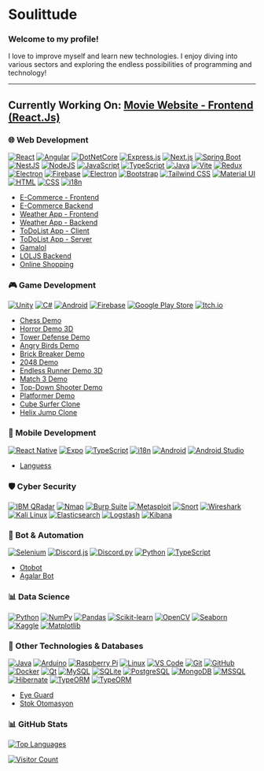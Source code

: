 # Soulittude  

### Welcome to my profile!  
I love to improve myself and learn new technologies. I enjoy diving into various sectors and exploring the endless possibilities of programming and technology!

---
## Currently Working On: [Movie Website - Frontend (React.Js)](https://github.com/Soulittude/movie-website)
### 🌐 Web Development  
[![React](https://img.shields.io/badge/React-%2320232a.svg?logo=react&logoColor=%2361DAFB)](#)  [![Angular](https://img.shields.io/badge/-Angular-DD0031?logo=angular&logoColor=white)](#) [![DotNetCore](https://img.shields.io/badge/-.NET_Core-512BD4?logo=dotnet&logoColor=white)](#) [![Express.js](https://img.shields.io/badge/Express.js-%23404d59.svg?logo=express&logoColor=%2361DAFB)](#) [![Next.js](https://img.shields.io/badge/-Next.js-000000?logo=nextdotjs&logoColor=white)](#) [![Spring Boot](https://img.shields.io/badge/Spring%20Boot-6DB33F?logo=springboot&logoColor=fff)](#) [![NestJS](https://img.shields.io/badge/-NestJS-E0234E?logo=nestjs&logoColor=white)](#) [![NodeJS](https://img.shields.io/badge/Node.js-6DA55F?logo=node.js&logoColor=white)](#) [![JavaScript](https://img.shields.io/badge/JavaScript-F7DF1E?logo=javascript&logoColor=000)](#) [![TypeScript](https://img.shields.io/badge/-TypeScript-3178C6?logo=typescript&logoColor=white)](#) [![Java](https://img.shields.io/badge/Java-%23ED8B00.svg?logo=openjdk&logoColor=white)](#) [![Vite](https://img.shields.io/badge/Vite-646CFF?logo=vite&logoColor=fff)](#) [![Redux](https://img.shields.io/badge/Redux-764ABC?logo=redux&logoColor=fff)](#) [![Electron](https://img.shields.io/badge/-Electron-47848F?logo=electron&logoColor=white)](#) [![Firebase](https://img.shields.io/badge/-Firebase-FFCA28?logo=firebase&logoColor=white)](#) [![Electron](https://img.shields.io/badge/Electron-2B2E3A?logo=electron&logoColor=fff)](#) [![Bootstrap](https://img.shields.io/badge/-Bootstrap-563D7C?logo=bootstrap&logoColor=white)](#) [![Tailwind CSS](https://img.shields.io/badge/-TailwindCSS-38B2AC?logo=tailwindcss&logoColor=white)](#) [![Material UI](https://img.shields.io/badge/-MaterialUI-0081CB?logo=mui&logoColor=white)](#) [![HTML](https://img.shields.io/badge/-HTML5-E34F26?logo=html5&logoColor=white)](#) [![CSS](https://img.shields.io/badge/-CSS3-1572B6?logo=css3&logoColor=white)](#) [![i18n](https://img.shields.io/badge/-i18n-4192B4?logo=localization&logoColor=white)](#)  
- [E-Commerce - Frontend](https://github.com/Soulittude/e-commerce-frontend)
- [E-Commerce Backend](https://github.com/Soulittude/e-commerce-backend)
- [Weather App - Frontend](https://github.com/Soulittude/weatherapp-frontend)
- [Weather App - Backend](https://github.com/Soulittude/weatherapp-backend)
- [ToDoList App - Client](https://github.com/Soulittude/ToDoListAppClient)
- [ToDoList App - Server](https://github.com/Soulittude/ToDoListAppServer)
- [Gamalol](https://github.com/Soulittude/gamalol)  
- [LOLJS Backend](https://github.com/Soulittude/loljs-backend)  
- [Online Shopping](https://github.com/Soulittude/online-shopping)  

### 🎮 Game Development  
[![Unity](https://img.shields.io/badge/-Unity-000000?logo=unity&logoColor=white)](#)  [![C#](https://custom-icon-badges.demolab.com/badge/C%23-%23239120.svg?logo=cshrp&logoColor=white)](#)  [![Android](https://img.shields.io/badge/-Android-3DDC84?logo=android&logoColor=white)](#)  [![Firebase](https://img.shields.io/badge/-Firebase-FFCA28?logo=firebase&logoColor=white)](#) [![Google Play Store](https://img.shields.io/badge/Google_Play-414141?logo=google-play&logoColor=white)](#) [![Itch.io](https://img.shields.io/badge/itch.io-%23FF0B34.svg?logo=Itch.io&logoColor=white)](#)
- [Chess Demo](https://github.com/Soulittude/ChessDemo)
- [Horror Demo 3D](https://github.com/Soulittude/HorrorDemo3D)
- [Tower Defense Demo](https://github.com/Soulittude/TowerDefenseDemo)
- [Angry Birds Demo](https://github.com/Soulittude/AngryBirdsDemo)
- [Brick Breaker Demo](https://github.com/Soulittude/BrickBreakerDemo)
- [2048 Demo](https://github.com/Soulittude/2048Demo)
- [Endless Runner Demo 3D](https://github.com/Soulittude/EndlessRunnerDemo3D)
- [Match 3 Demo](https://github.com/Soulittude/Match3Demo)
- [Top-Down Shooter Demo](https://github.com/Soulittude/TopDownShooterDemo)
- [Platformer Demo](https://github.com/Soulittude/PlatformerDemo)
- [Cube Surfer Clone](https://github.com/Soulittude/CubeSurfer-Clone)  
- [Helix Jump Clone](https://github.com/Soulittude/HelixJump-Clone)  

### 📱 Mobile Development  
[![React Native](https://img.shields.io/badge/-React_Native-61DAFB?logo=react&logoColor=white)](#) [![Expo](https://img.shields.io/badge/Expo-000020?logo=expo&logoColor=fff)](#)  [![TypeScript](https://img.shields.io/badge/-TypeScript-3178C6?logo=typescript&logoColor=white)](#)  [![i18n](https://img.shields.io/badge/-i18n-4192B4?logo=localization&logoColor=white)](#)  [![Android](https://img.shields.io/badge/-Android-3DDC84?logo=android&logoColor=white)](#)  [![Android Studio](https://img.shields.io/badge/-Android_Studio-3DDC84?logo=androidstudio&logoColor=white)](#)  
- [Languess](https://github.com/Soulittude/languess)  

### 🛡️ Cyber Security  
 [![IBM QRadar](https://img.shields.io/badge/-IBM_QRadar-052FAD?logo=ibm&logoColor=white)](#)  [![Nmap](https://img.shields.io/badge/-Nmap-4682B4?logo=nmap&logoColor=white)](#)  [![Burp Suite](https://img.shields.io/badge/-Burp_Suite-FF6C37?logo=burpsuite&logoColor=white)](#)  [![Metasploit](https://img.shields.io/badge/-Metasploit-000000?logo=metasploit&logoColor=white)](#)  [![Snort](https://img.shields.io/badge/-Snort-FF0000?logo=snort&logoColor=white)](#)  [![Wireshark](https://img.shields.io/badge/-Wireshark-1679A7?logo=wireshark&logoColor=white)](#)  [![Kali Linux](https://img.shields.io/badge/-Kali_Linux-557C94?logo=kalilinux&logoColor=white)](#)  [![Elasticsearch](https://img.shields.io/badge/-Elasticsearch-005571?logo=elasticsearch&logoColor=white)](#)  [![Logstash](https://img.shields.io/badge/-Logstash-005571?logo=logstash&logoColor=white)](#)  [![Kibana](https://img.shields.io/badge/-Kibana-005571?logo=kibana&logoColor=white)](#)  

### 🤖 Bot & Automation  
[![Selenium](https://img.shields.io/badge/-Selenium-43B02A?logo=selenium&logoColor=white)](#)  [![Discord.js](https://img.shields.io/badge/-Discord.js-7289DA?logo=discord&logoColor=white)](#)  [![Discord.py](https://img.shields.io/badge/-Discord.py-7289DA?logo=discord&logoColor=white)](#)  [![Python](https://img.shields.io/badge/-Python-3776AB?logo=python&logoColor=white)](#)  [![TypeScript](https://img.shields.io/badge/-TypeScript-3178C6?logo=typescript&logoColor=white)](#)  
- [Otobot](https://github.com/Soulittude/Otobot)  
- [Agalar Bot](https://github.com/Soulittude/AgalarBot)  

### 📊 Data Science  
[![Python](https://img.shields.io/badge/-Python-3776AB?logo=python&logoColor=white)](#)  [![NumPy](https://img.shields.io/badge/-NumPy-013243?logo=numpy&logoColor=white)](#)  [![Pandas](https://img.shields.io/badge/-Pandas-150458?logo=pandas&logoColor=white)](#)  [![Scikit-learn](https://img.shields.io/badge/-Scikit_Learn-F7931E?logo=scikitlearn&logoColor=white)](#)  [![OpenCV](https://img.shields.io/badge/-OpenCV-5C3EE8?logo=opencv&logoColor=white)](#)  [![Seaborn](https://img.shields.io/badge/-Seaborn-3776AB?logoColor=white)](#)  [![Kaggle](https://img.shields.io/badge/-Kaggle-20BEFF?logo=kaggle&logoColor=white)](#) [![Matplotlib](https://custom-icon-badges.demolab.com/badge/Matplotlib-71D291?logo=matplotlib&logoColor=fff)](#) 

### 🔧 Other Technologies & Databases  
[![Java](https://img.shields.io/badge/Java-%23ED8B00.svg?logo=openjdk&logoColor=white)](#)  [![Arduino](https://img.shields.io/badge/-Arduino-00979D?logo=arduino&logoColor=white)](#)  [![Raspberry Pi](https://img.shields.io/badge/-Raspberry_Pi-A22846?logo=raspberrypi&logoColor=white)](#)  [![Linux](https://img.shields.io/badge/-Linux-FCC624?logo=linux&logoColor=black)](#)  [![VS Code](https://img.shields.io/badge/-VS_Code-007ACC?logo=visualstudiocode&logoColor=white)](#)  [![Git](https://img.shields.io/badge/-Git-F05032?logo=git&logoColor=white)](#)  [![GitHub](https://img.shields.io/badge/-GitHub-181717?logo=github&logoColor=white)](#)  [![Docker](https://img.shields.io/badge/-Docker-2496ED?logo=docker&logoColor=white)](#)  [![Qt](https://img.shields.io/badge/-Qt-41CD52?logo=qt&logoColor=white)](#)  [![MySQL](https://img.shields.io/badge/-MySQL-4479A1?logo=mysql&logoColor=white)](#)  [![SQLite](https://img.shields.io/badge/-SQLite-003B57?logo=sqlite&logoColor=white)](#) [![PostgreSQL](https://img.shields.io/badge/-PostgreSQL-336791?logo=postgresql&logoColor=white)](#) [![MongoDB](https://img.shields.io/badge/-MongoDB-47A248?logo=mongodb&logoColor=white)](#) [![MSSQL](https://img.shields.io/badge/-MSSQL-CC2927?logo=microsoftsqlserver&logoColor=white)](#) [![Hibernate](https://img.shields.io/badge/Hibernate-59666C?logo=hibernate&logoColor=fff)](#) [![TypeORM](https://img.shields.io/badge/TypeORM-FE0803?logo=typeorm&logoColor=fff)](#) [![TypeORM](https://img.shields.io/badge/TypeORM-FE0803?logo=typeorm&logoColor=fff)](#)
- [Eye Guard](https://github.com/Soulittude/EyeGuard)  
- [Stok Otomasyon](https://github.com/Soulittude/StokOtomasyon)  

### 📊 GitHub Stats  
[![Top Languages](https://github-readme-stats.vercel.app/api/top-langs/?username=soulittude&exclude_repo=AgalarBot,LearnKirill&layout=compact&size_weight=0.5&count_weight=0.5&theme=github_dark)](#)

[![Visitor Count](https://visitor-badge.laobi.icu/badge?page_id=Soulittude.Soulittude&left_text=Total%20Visitors)](#)
